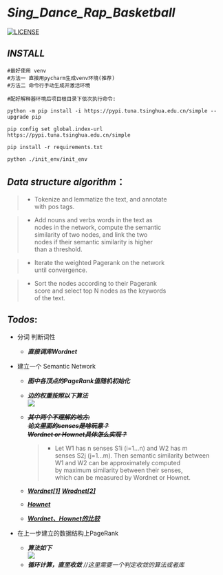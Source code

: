 # ***Sing_Dance_Rap_Basketball***
[![LICENSE](https://img.shields.io/badge/license-Anti%20996-blue.svg?style=flat-square)](https://github.com/Yulibao/Sing_Dance_Rap_Basketball/blob/master/LICENSE)

## ***INSTALL***
```{r, engine='bash', count_lines}
#最好使用 venv 
#方法一 直接用pycharm生成venv环境(推荐)
#方法二 命令行手动生成并激活环境

#配好解释器环境后项目根目录下依次执行命令:

python -m pip install -i https://pypi.tuna.tsinghua.edu.cn/simple --upgrade pip

pip config set global.index-url https://pypi.tuna.tsinghua.edu.cn/simple

pip install -r requirements.txt

python ./init_env/init_env
```

## ***Data structure algorithm***：
> * Tokenize and lemmatize the text, and annotate  
with pos tags.

> * Add nouns and verbs words in the text as  
nodes in the network, compute the semantic  
similarity of two nodes, and link the two  
nodes if their semantic similarity is higher  
than a threshold.

> * Iterate the weighted Pagerank on the network  
until convergence.

> * Sort the nodes according to their Pagerank  
score and select top N nodes as the keywords  
of the text.

## ***Todos***:
*  分词 判断词性
   * ***直接调库Wordnet***
* 建立一个 Semantic Network
   * ***图中各顶点的PageRank值随机初始化*** 
   * ***边的权重按照以下算法***  
   ![](https://s2.ax1x.com/2019/05/04/EdiC11.png)  
   * ***~~其中两个不理解的地方:~~***  
     ***~~论文里面的senses是啥玩意？~~***   
     ***~~Wordnet or Hownet具体怎么实现？~~***
     > * Let W1 has n senses S1i (i=1…n) and W2 has m  
       senses S2j (j=1…m). Then semantic similarity between  
       W1 and W2 can be approximately computed  
       by maximum similarity between their senses,  
       which can be measured by Wordnet or Hownet.

    * ***[Wordnet[1]](https://zhuanlan.zhihu.com/p/26461511)***
      ***[Wrodnet[2]](https://zhuanlan.zhihu.com/p/26527203)***
    * ***[Hownet](https://zhuanlan.zhihu.com/p/32688983)***  
    * ***[Wordnet、Hownet的比较](https://www.cnblogs.com/kaituorensheng/p/3569436.html)***

* 在上一步建立的数据结构上PageRank  
  * ***算法如下***  
    ![](https://s2.ax1x.com/2019/05/04/EdC5xx.png)
  * ***循环计算，直至收敛*** *//这里需要一个判定收敛的算法或者库*
